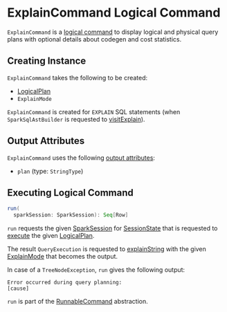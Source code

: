# ExplainCommand Logical Command

`ExplainCommand` is a [logical command](RunnableCommand.md) to display logical and physical query plans with optional details about codegen and cost statistics.

## Creating Instance

`ExplainCommand` takes the following to be created:

* <span id="logicalPlan"> [LogicalPlan](LogicalPlan.md)
* <span id="mode"> `ExplainMode`

`ExplainCommand` is created for `EXPLAIN` SQL statements (when `SparkSqlAstBuilder` is requested to [visitExplain](../sql/SparkSqlAstBuilder.md#visitExplain)).

## <span id="output"> Output Attributes

`ExplainCommand` uses the following [output attributes](Command.md#output):

* `plan` (type: `StringType`)

## <span id="run"> Executing Logical Command

```scala
run(
  sparkSession: SparkSession): Seq[Row]
```

`run` requests the given [SparkSession](../SparkSession.md) for [SessionState](../SparkSession.md#sessionState) that is requested to [execute](../SessionState.md#executePlan) the given [LogicalPlan](#logicalPlan).

The result `QueryExecution` is requested to [explainString](../spark-sql-QueryExecution.md#explainString) with the given [ExplainMode](#mode) that becomes the output.

In case of a `TreeNodeException`, `run` gives the following output:

```text
Error occurred during query planning:
[cause]
```

`run` is part of the [RunnableCommand](RunnableCommand.md#run) abstraction.
